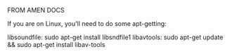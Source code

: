 FROM AMEN DOCS

If you are on Linux, you'll need to do some apt-getting:

libsoundfile: sudo apt-get install libsndfile1
libavtools: sudo apt-get update && sudo apt-get install libav-tools

